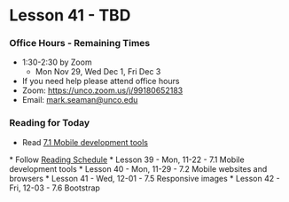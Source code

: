 # Lesson 41 - TBD

### Office Hours - Remaining Times
* 1:30-2:30 by Zoom
    * Mon Nov 29, Wed Dec 1, Fri Dec 3
* If you need help please attend office hours
* Zoom:  https://unco.zoom.us/j/99180652183
* Email: mark.seaman@unco.edu      


### Reading for Today  
* Read <a target="_blank" 
href="https://learn.zybooks.com/zybook/UNCOBACS200SeamanFall2021/chapter/7/section/1">
7.1 Mobile development tools
</a>
* Follow <a target="_blank" href="/course/bacs200/docs/ZybooksReading">Reading Schedule</a>
* Lesson 39 - Mon, 11-22 - 7.1 Mobile development tools
* Lesson 40 - Mon, 11-29 - 7.2 Mobile websites and browsers
* Lesson 41 - Wed, 12-01 - 7.5 Responsive images
* Lesson 42 - Fri, 12-03 - 7.6 Bootstrap
